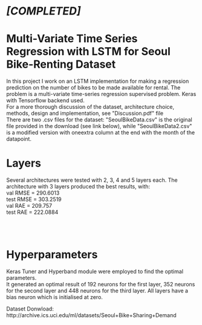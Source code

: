 # _[COMPLETED]_
# Multi-Variate Time Series Regression with LSTM for Seoul Bike-Renting Dataset
<p>
In this project I work on an LSTM implementation for making a regression prediction on the number of bikes to be made available for rental. 
The problem is a multi-variate time-series regression supervised problem.
Keras with Tensorflow backend used.<br>
  For a more thorough discussion of the dataset, architecture choice, methods, design and implementation, see "Discussion.pdf" file 
  <br>
  There are two .csv files for the dataset: "SeoulBikeData.csv" is the original file provided in the download (see link below), while "SeoulBikeData2.csv" is a modified version with oneextra column at the end with the month of the datapoint. 
</p>

<h1>Layers</h1>
<p>
Several architectures were tested with 2, 3, 4 and 5 layers each.
The architecture with 3 layers produced the best results, with:<br>
val RMSE = 290.6013<br>
test RMSE = 303.2519 <br>
val RAE = 209.757<br>
test RAE = 222.0884</p>
<br><br>

<h1>Hyperparameters</h1>
<p>
Keras Tuner and Hyperband module were employed to find the optimal parameters. <br>
  It generated an optimal result of 192 neurons for the first layer, 352 neurons for the second layer and 448 neurons for the third layer. All layers have a bias neuron which is initialised at zero.
</p>
Dataset Donwload: http://archive.ics.uci.edu/ml/datasets/Seoul+Bike+Sharing+Demand
